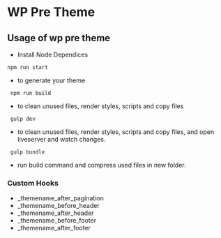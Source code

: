 # WP Pre Theme

## Usage of wp pre theme

- Install Node Dependices

<code>npm run start</code>

- to generate your theme

<code> npm run build </code>

- to clean unused files, render styles, scripts and copy files

<code> gulp dev </code>

- to clean unused files, render styles, scripts and copy files, and open liveserver and watch changes.

<code> gulp bundle </code>

- run build command and compress used files in new folder.

### Custom Hooks

- \_themename_after_pagination
- \_themename_before_header
- \_themename_after_header
- \_themename_before_footer
- \_themename_after_footer
